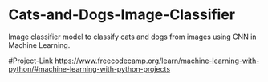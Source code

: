 # Cats-and-Dogs-Image-Classifier
Image classifier model to classify cats and dogs from images using CNN in Machine Learning.

#Project-Link
https://www.freecodecamp.org/learn/machine-learning-with-python/#machine-learning-with-python-projects
